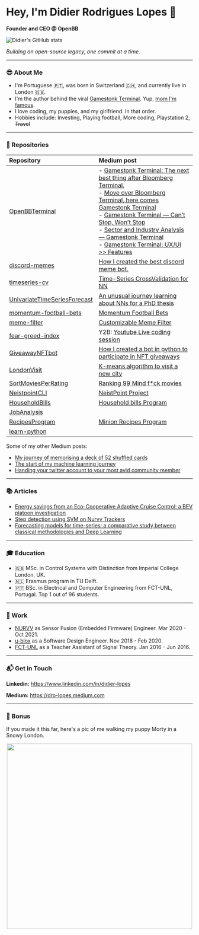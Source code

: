 # Hey, I'm Didier Rodrigues Lopes 👋
**Founder and CEO @ OpenBB**

![Didier's GitHub stats](https://github-readme-stats.vercel.app/api?username=DidierRLopes&show_icons=true)

_Building an open-source legacy, one commit at a time._

_____

### 😎 About Me

- I'm Portuguese 🇵🇹, was born in Switzerland 🇨🇭, and currently live in London 🇬🇧.
- I'm the author behind the viral [Gamestonk Terminal](https://github.com/GamestonkTerminal/GamestonkTerminal). Yup, [mom I'm famous](https://www.vice.com/en/article/qjp9vp/gamestonk-terminal-is-a-diy-meme-stock-version-of-bloomberg-terminal). 
- I love coding, my puppies, and my girlfriend. In that order.
- Hobbies include: Investing, Playing football, More coding, Playstation 2, <strike>Travel</strike>

_____

### 🚀 Repositories

| Repository | Medium post |
| :--- | :--- |
| [OpenBBTerminal](https://github.com/OpenBB-finance/OpenBBTerminal) | - [Gamestonk Terminal: The next best thing after Bloomberg Terminal.](https://dro-lopes.medium.com/gamestonk-terminal-the-next-best-thing-after-bloomberg-terminal-a263c001a61f) <br> - [Move over Bloomberg Terminal, here comes Gamestonk Terminal](https://dro-lopes.medium.com/move-over-bloomberg-terminal-here-comes-gamestonk-terminal-f612e5cac1f1) <br> - [Gamestonk Terminal — Can’t Stop, Won’t Stop](https://dro-lopes.medium.com/gamestonk-terminal-cant-stop-won-t-stop-e635662d6f2e) <br> - [Sector and Industry Analysis — Gamestonk Terminal](https://dro-lopes.medium.com/sector-and-industry-analysis-gamestonk-terminal-7c6ae0117c21) <br> - [Gamestonk Terminal: UX/UI >> Features](https://dro-lopes.medium.com/gamestonk-terminal-ux-features-f9754b484919)
| [discord-memes](https://github.com/DidierRLopes/discord-memes) | [How I created the best discord meme bot.](https://dro-lopes.medium.com/how-i-created-the-best-discord-meme-bot-f552e6f80a4d) |
| [timeseries-cv](https://github.com/DidierRLopes/timeseries-cv) | [Time-Series CrossValidation for NN](https://dro-lopes.medium.com/time-series-crossvalidation-for-nn-6279cd5ae25e) |
| [UnivariateTimeSeriesForecast](https://github.com/DidierRLopes/UnivariateTimeSeriesForecast) | [An unusual journey learning about NNs for a PhD thesis](https://dro-lopes.medium.com/an-unusual-journey-learning-about-nns-for-a-phd-thesis-dc3a1bc99128) |
| [momentum-football-bets](https://github.com/DidierRLopes/momentum-football-bets) | [Momentum Football Bets](https://dro-lopes.medium.com/momentum-football-bets-daa1d829ae21) |
| [meme-filter](https://github.com/DidierRLopes/meme-filter) | [Customizable Meme Filter](https://dro-lopes.medium.com/customizable-meme-filter-9158414366d7) |
| [fear-greed-index](https://github.com/DidierRLopes/fear-greed-index) | Y2B: [Youtube Live coding session](https://www.youtube.com/watch?v=9BMI9cleTTg) |
| [GiveawayNFTbot](https://github.com/DidierRLopes/GiveawayNFTbot) | [How I created a bot in python to participate in NFT giveaways](https://dro-lopes.medium.com/how-i-created-a-bot-in-python-to-participate-in-nft-giveaways-152df7dafa25) |
| [LondonVisit](https://github.com/DidierRLopes/LondonVisit) | [K-means algorithm to visit a new city](https://dro-lopes.medium.com/k-means-clustering-to-visit-a-new-city-3a207a96cd97) |
| [SortMoviesPerRating](https://github.com/DidierRLopes/SortMoviesPerRating) | [Ranking 99 Mind f*ck movies](https://dro-lopes.medium.com/ranking-99-mind-f-ck-movies-d059c56146e7) |
| [NeistpointCLI](https://github.com/DidierRLopes/NeistpointCLI) | [NeistPoint Project](https://dro-lopes.medium.com/neistpoint-project-587922a398d0)  |
| [HouseholdBills](https://github.com/DidierRLopes/HouseholdBills) | [Household bills Program](https://dro-lopes.medium.com/household-bills-program-18cc5566d2d1) |
| [JobAnalysis](https://github.com/DidierRLopes/JobAnalysis) | |
| [RecipesProgram](https://github.com/DidierRLopes/RecipesProgram) | [Minion Recipes Program](https://dro-lopes.medium.com/minion-recipes-program-1a926add4a2) |
| [learn-python](https://github.com/DidierRLopes/learn-python) | |

Some of my other Medium posts:
- [My journey of memorising a deck of 52 shuffled cards](https://dro-lopes.medium.com/my-journey-of-memorising-a-deck-of-52-shuffled-cards-246be0c680d2)
- [The start of my machine learning journey](https://dro-lopes.medium.com/the-start-of-my-machine-learning-journey-4f30caf8436f)
- [Handing your twitter account to your most avid community member](https://dro-lopes.medium.com/handing-your-twitter-account-to-your-most-avid-community-member-c5ba8135d6f8)

_____

### 📚 Articles

- [Energy savings from an Eco-Cooperative Adaptive Cruise Control: a BEV platoon investigation](https://ieeexplore.ieee.org/document/8796226)
- [Step detection using SVM on Nurvv Trackers](https://github.com/DidierRLopes/step-detection-ML)
- [Forecasting models for time-series: a comparative study between classical methodologies and Deep Learning](https://ciencia.iscte-iul.pt/publications/forecasting-models-for-time-series-a-comparative-study-between-classical-methodologies-and-deep/83651)

_____

### 🎓 Education

- 🇬🇧 MSc. in Control Systems with Distinction from Imperial College London, UK.
- 🇳🇱 Erasmus program in TU Delft. 
- 🇵🇹 BSc. in Electrical and Computer Engineering from FCT-UNL, Portugal. Top 1 out of 96 students.

_____

### 👕 Work

- [NURVV](https://www.nurvv.com/) as Sensor Fusion (Embedded Firmware) Engineer. Mar 2020 - Oct 2021.
- [u-blox](https://www.u-blox.com/) as a Software Design Engineer. Nov 2018 - Feb 2020.
- [FCT-UNL](https://www.fct.unl.pt/en) as a Teacher Assistant of Signal Theory. Jan 2016 - Jun 2016.

_____

### 📬 Get in Touch

**Linkedin:** https://www.linkedin.com/in/didier-lopes

**Medium:** https://dro-lopes.medium.com

_____

### 🐶 Bonus

If you made it this far, here's a pic of me walking my puppy Morty in a Snowy London.

<p align="center">
  <img src="https://user-images.githubusercontent.com/25267873/134752033-18df2fdc-58d8-413f-8b61-2a17b0c8271c.JPG" width="500"/>
</p>
  


<!--
**DidierRLopes/DidierRLopes** is a ✨ _special_ ✨ repository because its `README.md` (this file) appears on your GitHub profile.
-->

